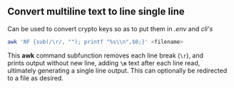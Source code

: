 ## Convert multiline text to line single line

Can be used to convert crypto keys so as to put them in *.env* and *cli's*

```bash
awk 'NF {sub(/\r/, ""); printf "%s\\n",$0;}' <filename>
```

This **awk** command subfunction removes each line break (`\r`), and prints output without new line, adding **`\n`** text after each line read, ultimately generating a single line output. This can optionally be redirected to a file as desired.